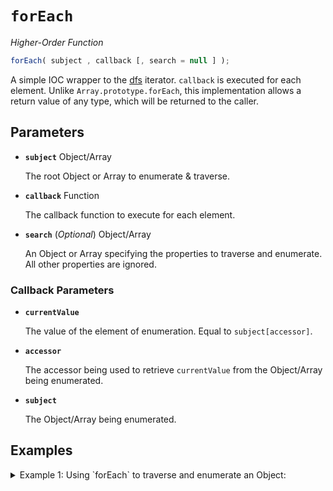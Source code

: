 # `forEach`

*Higher-Order Function*
```JavaScript
forEach( subject , callback [, search = null ] );
```
A simple IOC wrapper to the [dfs](#dfs) iterator. `callback` is executed for each element. Unlike `Array.prototype.forEach`, this implementation allows a return value of any type, which will be returned to the caller.

## Parameters
- **`subject`** Object/Array

  The root Object or Array to enumerate & traverse.

- **`callback`** Function

  The callback function to execute for each element.

- **`search`** (*Optional*) Object/Array

  An Object or Array specifying the properties to traverse and enumerate. All other properties are ignored.

### Callback Parameters
- **`currentValue`**

  The value of the element of enumeration. Equal to `subject[accessor]`.

- **`accessor`**

  The accessor being used to retrieve `currentValue` from the Object/Array being enumerated.

- **`subject`**

  The Object/Array being enumerated.

## Examples
<details><summary>Example 1: Using `forEach` to traverse and enumerate an Object:</summary>

```JavaScript
var subject = {
  greetings1: [
    "Hello World!"
  ],
  greetings2: [
    "Good Morning!"
  ]
};

differentia.forEach(subject, function (currentValue, accessor, subject) {
  console.log(accessor);
  console.log(currentValue);
});

// Starts on the top layer of the root of subject:
// Logs "greetings1"
// Logs ["Hello World!"]
// Logs "greetings2"
// Logs ["Good Morning!"]

// Finished enumerating root Object...
// Now it will traverse and enumerate Objects/Arrays it saw:
// Logs 0
// Logs "Good Morning!"
// Logs 0
// Logs "Hello World!"
```

</details>